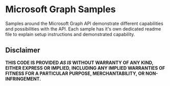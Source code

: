 # Microsoft Graph Samples

Samples around the Microsoft Graph API demonstrate different capabilities and possibilities with the API. Each sample has it's own dedicated readme file to explain setup instructions and demonstrated capability.

## Disclaimer

**THIS CODE IS PROVIDED *AS IS* WITHOUT WARRANTY OF ANY KIND, EITHER EXPRESS OR IMPLIED, INCLUDING ANY IMPLIED WARRANTIES OF FITNESS FOR A PARTICULAR PURPOSE, MERCHANTABILITY, OR NON-INFRINGEMENT.**

[1]: https://developer.microsoft.com/en-us/graph/code-samples-and-sdks